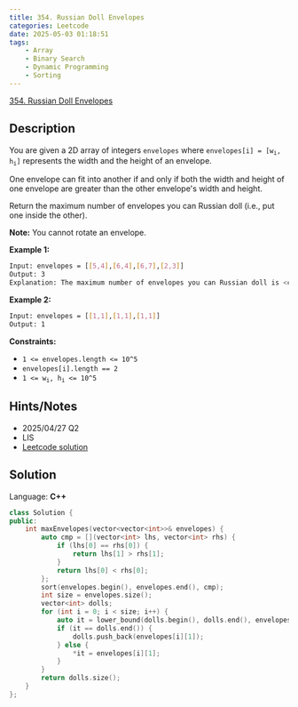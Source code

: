 ```yaml
---
title: 354. Russian Doll Envelopes
categories: Leetcode
date: 2025-05-03 01:18:51
tags:
    - Array
    - Binary Search
    - Dynamic Programming
    - Sorting
---
```


[354. Russian Doll Envelopes](https://leetcode.com/problems/russian-doll-envelopes/description/?envType=company&envId=google&favoriteSlug=google-three-months)

## Description

You are given a 2D array of integers <code>envelopes</code> where <code>envelopes[i] = [w<sub>i</sub>, h<sub>i</sub>]</code> represents the width and the height of an envelope.

One envelope can fit into another if and only if both the width and height of one envelope are greater than the other envelope's width and height.

Return the maximum number of envelopes you can Russian doll (i.e., put one inside the other).

**Note:**  You cannot rotate an envelope.

**Example 1:**

```bash
Input: envelopes = [[5,4],[6,4],[6,7],[2,3]]
Output: 3
Explanation: The maximum number of envelopes you can Russian doll is <code>3</code> ([2,3] => [5,4] => [6,7]).
```

**Example 2:**

```bash
Input: envelopes = [[1,1],[1,1],[1,1]]
Output: 1
```

**Constraints:**

- <code>1 <= envelopes.length <= 10^5</code>
- <code>envelopes[i].length == 2</code>
- <code>1 <= w<sub>i</sub>, h<sub>i</sub> <= 10^5</code>

## Hints/Notes

- 2025/04/27 Q2
- LIS
- [Leetcode solution](https://leetcode.com/problems/russian-doll-envelopes/editorial/)

## Solution

Language: **C++**

```C++
class Solution {
public:
    int maxEnvelopes(vector<vector<int>>& envelopes) {
        auto cmp = [](vector<int> lhs, vector<int> rhs) {
            if (lhs[0] == rhs[0]) {
                return lhs[1] > rhs[1];
            }
            return lhs[0] < rhs[0];
        };
        sort(envelopes.begin(), envelopes.end(), cmp);
        int size = envelopes.size();
        vector<int> dolls;
        for (int i = 0; i < size; i++) {
            auto it = lower_bound(dolls.begin(), dolls.end(), envelopes[i][1]);
            if (it == dolls.end()) {
                dolls.push_back(envelopes[i][1]);
            } else {
                *it = envelopes[i][1];
            }
        }
        return dolls.size();
    }
};
```
